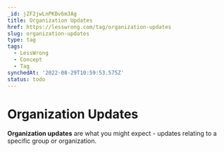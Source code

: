 ```yaml
---
_id: jZF2jwLnPKBv6m3Ag
title: Organization Updates
href: https://lesswrong.com/tag/organization-updates
slug: organization-updates
type: tag
tags:
  - LessWrong
  - Concept
  - Tag
synchedAt: '2022-08-29T10:59:53.575Z'
status: todo
---
```


# Organization Updates

**Organization updates** are what you might expect - updates relating to a specific group or organization.
